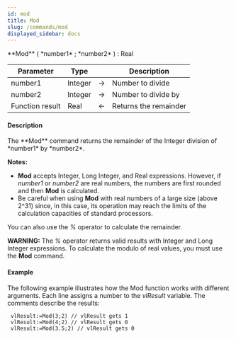 ```yaml
---
id: mod
title: Mod
slug: /commands/mod
displayed_sidebar: docs
---
```


<!--REF #_command_.Mod.Syntax-->**Mod** ( *number1* ; *number2* ) : Real<!-- END REF-->
<!--REF #_command_.Mod.Params-->
| Parameter | Type |  | Description |
| --- | --- | --- | --- |
| number1 | Integer | &#8594;  | Number to divide |
| number2 | Integer | &#8594;  | Number to divide by |
| Function result | Real | &#8592; | Returns the remainder |

<!-- END REF-->

#### Description 

<!--REF #_command_.Mod.Summary-->The **Mod** command returns the remainder of the Integer division of *number1* by *number2*.<!-- END REF-->

**Notes:** 

* **Mod** accepts Integer, Long Integer, and Real expressions. However, if *number1* or *number2* are real numbers, the numbers are first rounded and then **Mod** is calculated.
* Be careful when using **Mod** with real numbers of a large size (above 2^31) since, in this case, its operation may reach the limits of the calculation capacities of standard processors.

You can also use the *%* operator to calculate the remainder.

**WARNING:** The *%* operator returns valid results with Integer and Long Integer expressions. To calculate the modulo of real values, you must use the **Mod** command.

#### Example 

The following example illustrates how the Mod function works with different arguments. Each line assigns a number to the *vlResult* variable. The comments describe the results:

```4d
 vlResult:=Mod(3;2) // vlResult gets 1
 vlResult:=Mod(4;2) // vlResult gets 0
 vlResult:=Mod(3.5;2) // vlResult gets 0
```
